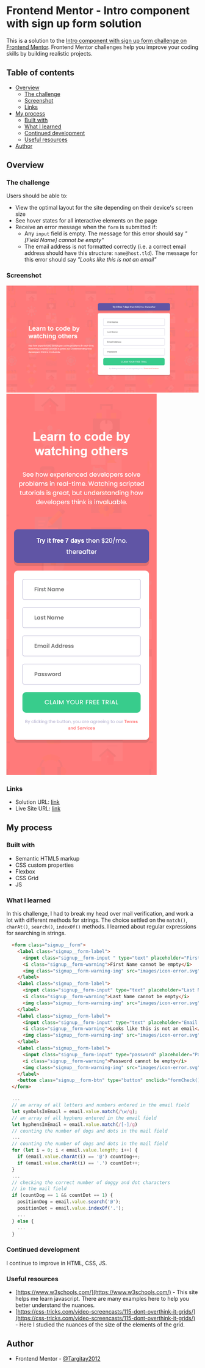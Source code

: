 # Frontend Mentor - Intro component with sign up form solution

This is a solution to the [Intro component with sign up form challenge on Frontend Mentor](https://www.frontendmentor.io/challenges/intro-component-with-signup-form-5cf91bd49edda32581d28fd1). Frontend Mentor challenges help you improve your coding skills by building realistic projects. 

## Table of contents

- [Overview](#overview)
  - [The challenge](#the-challenge)
  - [Screenshot](#screenshot)
  - [Links](#links)
- [My process](#my-process)
  - [Built with](#built-with)
  - [What I learned](#what-i-learned)
  - [Continued development](#continued-development)
  - [Useful resources](#useful-resources)
- [Author](#author)

## Overview

### The challenge

Users should be able to:

- View the optimal layout for the site depending on their device's screen size
- See hover states for all interactive elements on the page
- Receive an error message when the `form` is submitted if:
  - Any `input` field is empty. The message for this error should say *"[Field Name] cannot be empty"*
  - The email address is not formatted correctly (i.e. a correct email address should have this structure: `name@host.tld`). The message for this error should say *"Looks like this is not an email"*

### Screenshot

![](./screenshot-1.jpg)
![](./screenshot-2.jpg)

### Links

- Solution URL: [link](https://github.com/Targitay2012/frontendmentor/tree/main/1.%20Newbie/intro-component-with-signup-form-master)
- Live Site URL: [link](https://targitay2012.github.io/frontendmentor/1.%20Newbie/intro-component-with-signup-form-master/)

## My process

### Built with

- Semantic HTML5 markup
- CSS custom properties
- Flexbox
- CSS Grid
- JS

### What I learned

In this challenge, I had to break my head over mail verification, and work a lot with different methods for strings. The choice settled on the `match()`, `charAt()`, `search()`, `indexOf()` methods. I learned about regular expressions for searching in strings.

```html
  <form class="signup__form">
    <label class="signup__form-label">
      <input class="signup__form-input " type="text" placeholder="First Name">
      <i class="signup__form-warning">First Name cannot be empty</i>
      <img class="signup__form-warning-img" src="images/icon-error.svg">
    </label>
    <label class="signup__form-label">
      <input class="signup__form-input" type="text" placeholder="Last Name">
      <i class="signup__form-warning">Last Name cannot be empty</i>
      <img class="signup__form-warning-img" src="images/icon-error.svg">
    </label>
    <label class="signup__form-label">
      <input class="signup__form-input" type="text" placeholder="Email Address">
      <i class="signup__form-warning">Looks like this is not an email</i>
      <img class="signup__form-warning-img" src="images/icon-error.svg">
    </label>
    <label class="signup__form-label">
      <input class="signup__form-input" type="password" placeholder="Password">
      <i class="signup__form-warning">Password cannot be empty</i>
      <img class="signup__form-warning-img" src="images/icon-error.svg">
    </label>
    <button class="signup__form-btn" type="button" onclick="formCheck()">Claim your free trial</button>
  </form>
```
```js
  ...
  // an array of all letters and numbers entered in the email field
  let symbolsInEmail = email.value.match(/\w/g);
  // an array of all hyphens entered in the email field
  let hyphensInEmail = email.value.match(/[-]/g)
  // counting the number of dogs and dots in the mail field
  ...
  // counting the number of dogs and dots in the mail field
  for (let i = 0; i < email.value.length; i++) {
    if (email.value.charAt(i) == '@') countDog++;
    if (email.value.charAt(i) == '.') countDot++;
  }
  ...
  // checking the correct number of doggy and dot characters
  // in the mail field
  if (countDog == 1 && countDot == 1) {
    positionDog = email.value.search('@');
    positionDot = email.value.indexOf('.');
    ...
  } else {
    ...
  }
```

### Continued development

I continue to improve in HTML, CSS, JS.

### Useful resources

- [https://www.w3schools.com/](https://www.w3schools.com/) - This site helps me learn javascript. There are many examples here to help you better understand the nuances.
- [https://css-tricks.com/video-screencasts/115-dont-overthink-it-grids/](https://css-tricks.com/video-screencasts/115-dont-overthink-it-grids/) - Here I studied the nuances of the size of the elements of the grid.

## Author

- Frontend Mentor - [@Targitay2012](https://www.frontendmentor.io/profile/Targitay2012)

